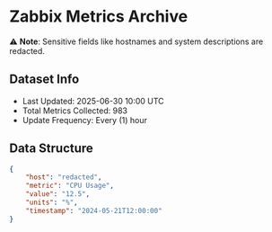 # Zabbix Metrics Archive

⚠️ **Note**: Sensitive fields like hostnames and system descriptions are redacted.

## Dataset Info
- Last Updated: 2025-06-30 10:00 UTC
- Total Metrics Collected: 983
- Update Frequency: Every (1) hour

## Data Structure
```json
{
    "host": "redacted",
    "metric": "CPU Usage",
    "value": "12.5",
    "units": "%",
    "timestamp": "2024-05-21T12:00:00"
}
```
